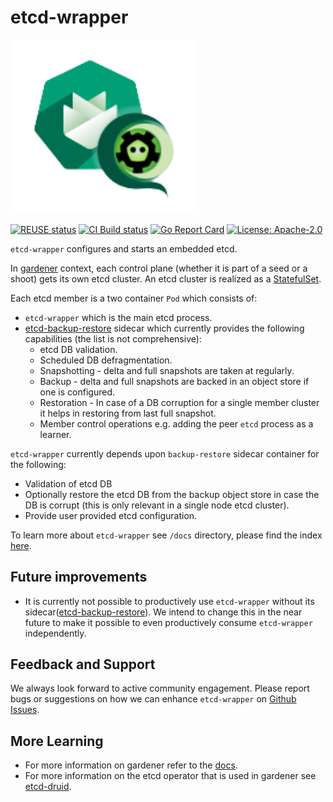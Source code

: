 # etcd-wrapper

<img src="logo/etcd-wrapper-logo.png" style="width:300px">

[![REUSE status](https://api.reuse.software/badge/github.com/gardener/etcd-wrapper)](https://api.reuse.software/info/github.com/gardener/etcd-wrapper)
[![CI Build status](https://concourse.ci.gardener.cloud/api/v1/teams/gardener/pipelines/etcd-wrapper-main/jobs/main-head-update-job/badge)](https://concourse.ci.gardener.cloud/api/v1/teams/gardener/pipelines/etcd-wrapper-main/jobs/main-head-update-job)
[![Go Report Card](https://goreportcard.com/badge/github.com/gardener/etcd-wrapper)](https://goreportcard.com/report/github.com/gardener/etcd-wrapper)
[![License: Apache-2.0](https://img.shields.io/badge/License-Apache--2.0-blue.svg)](LICENSE)

`etcd-wrapper` configures and starts an embedded etcd.

In [gardener](https://github.com/gardener/gardener) context, each control plane (whether it is part of a seed or a shoot) gets its own etcd cluster.
An etcd cluster is realized as a [StatefulSet](https://kubernetes.io/docs/concepts/workloads/controllers/statefulset/).

Each etcd member is a two container `Pod` which consists of:
* `etcd-wrapper` which is the main etcd process.
* [etcd-backup-restore](https://github.com/gardener/etcd-backup-restore) sidecar which currently provides the following
  capabilities (the list is not comprehensive):
    * etcd DB validation.
    * Scheduled DB defragmentation.
    * Snapshotting - delta and full snapshots are taken at regularly.
    * Backup - delta and full snapshots are backed in an object store if one is configured.
    * Restoration - In case of a DB corruption for a single member cluster it helps in restoring from last full
      snapshot.
    * Member control operations e.g. adding the peer `etcd` process as a learner.


`etcd-wrapper` currently depends upon `backup-restore` sidecar container for the following:
* Validation of etcd DB
* Optionally restore the etcd DB from the backup object store in case the DB is corrupt (this is only relevant in a single node etcd cluster).
* Provide user provided etcd configuration.

To learn more about `etcd-wrapper` see `/docs` directory, please find the index [here](docs/README.md).

## Future improvements
* It is currently not possible to productively use `etcd-wrapper` without its sidecar([etcd-backup-restore](https://github.com/gardener/etcd-backup-restore)).
We intend to change this in the near future to make it possible to even productively consume `etcd-wrapper` independently.

## Feedback and Support
We always look forward to active community engagement.
Please report bugs or suggestions on how we can enhance `etcd-wrapper` on [Github Issues](https://github.com/gardener/etcd-wrapper/issues).

## More Learning

* For more information on gardener refer to the [docs](https://github.com/gardener/gardener/tree/master/docs).
* For more information on the etcd operator that is used in gardener
  see [etcd-druid](https://github.com/gardener/etcd-druid).

